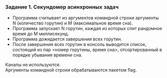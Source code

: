 ### Задание 1. Секундомер асинхронных задач

- Программа считывает из аргументов командной строки аргументы N (количество горутин) и M (максимальное время сна).
- Программа запускает N горутин, каждая из которых спит рандомное время до M миллисекунд.
- Программа дожидается завершения всех горутин.
- После завершения всех горутин в консоль выводится список, состоящий из пар <номер горутины, время сна>, отсортированный в порядке убывания времени сна. 

Каналы не используются. \
Аргументы командной строки обрабатываются пакетом flag.
